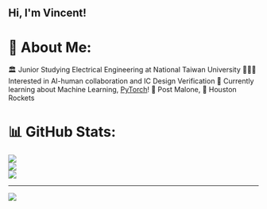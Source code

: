 ## Hi, I'm Vincent!

# 💫 About Me:
🏛️ Junior Studying Electrical Engineering at National Taiwan University<be>
👨🏻‍💻 Interested in AI-human collaboration and IC Design Verification<be>
💭 Currently learning about Machine Learning, [PyTorch](https://www.learnpytorch.io/)!<be>
🎸 Post Malone, 🏀 Houston Rockets

# 📊 GitHub Stats:
![](https://github-readme-stats.vercel.app/api?username=Vincent-Tiono&theme=dark&hide_border=false&include_all_commits=false&count_private=false)<br/>
![](https://github-readme-streak-stats.herokuapp.com/?user=Vincent-Tiono&theme=dark&hide_border=false)<br/>
![](https://github-readme-stats.vercel.app/api/top-langs/?username=Vincent-Tiono&theme=dark&hide_border=false&include_all_commits=false&count_private=false&layout=compact)

---
[![](https://visitcount.itsvg.in/api?id=Vincent-Tiono&icon=0&color=0)](https://visitcount.itsvg.in)

<!-- Proudly created with GPRM ( https://gprm.itsvg.in ) -->

<!--
**Vincent-Tiono/Vincent-Tiono** is a ✨ _special_ ✨ repository because its `README.md` (this file) appears on your GitHub profile.

Here are some ideas to get you started:

- 🔭 I’m currently working on ...
- 🌱 I’m currently learning ...
- 👯 I’m looking to collaborate on ...
- 🤔 I’m looking for help with ...
- 💬 Ask me about ...
- 📫 How to reach me: ...
- 😄 Pronouns: ...
- ⚡ Fun fact: ...
-->
